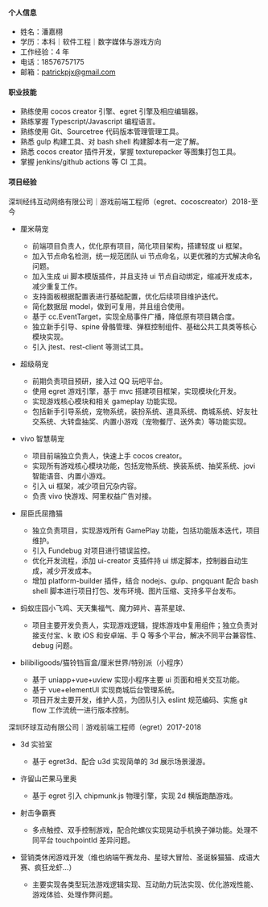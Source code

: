 #### 个人信息

-   姓名：潘嘉栩
-   学历：本科｜软件工程｜数字媒体与游戏方向
-   工作经验：4 年
-   电话：18576757175
-   邮箱：patrickpjx@gmail.com

#### 职业技能

-   熟练使用 cocos creator 引擎、egret 引擎及相应编辑器。
-   熟练掌握 Typescript/Javascript 编程语言。
-   熟练使用 Git、Sourcetree 代码版本管理管理工具。
-   熟悉 gulp 构建工具、对 bash shell 构建脚本有一定了解。
-   熟悉 cocos creator 插件开发，掌握 texturepacker 等图集打包工具。
-   掌握 jenkins/github actions 等 CI 工具。

#### 项目经验

深圳经纬互动网络有限公司｜游戏前端工程师（egret、cocoscreator）2018-至今

-   厘米萌宠

    -   前端项目负责人，优化原有项目，简化项目架构，搭建轻度 ui 框架。
    -   加入节点命名检测，统一规范团队 ui 节点命名，以更优雅的方式解决命名问题。
    -   加入生成 ui 脚本模版插件，并且支持 ui 节点自动绑定，缩减开发成本，减少重复工作。
    -   支持面板根据配置表进行基础配置，优化后续项目维护迭代。
    -   简化数据层 model，做到可复用，并且组合使用。
    -   基于 cc.EventTarget，实现全局事件广播，降低原有项目耦合度。
    -   独立新手引导、spine 骨骼管理、弹框控制组件、基础公共工具类等核心模块实现。
    -   引入 jtest、rest-client 等测试工具。

-   超级萌宠

    -   前期负责项目预研，接入过 QQ 玩吧平台。
    -   使用 egret 游戏引擎，基于 mvc 搭建项目框架，实现模块化开发。
    -   实现游戏核心模块和相关 gameplay 功能实现。
    -   包括新手引导系统，宠物系统，装扮系统、道具系统、商城系统、好友社交系统、大转盘抽奖、内置小游戏（宠物餐厅、送外卖）等功能实现。

-   vivo 智慧萌宠

    -   项目前端独立负责人，快速上手 cocos creator。
    -   实现所有游戏核心模块功能，包括宠物系统、换装系统、抽奖系统、jovi 智能语音、内置小游戏。
    -   引入 ui 框架，减少项目冗杂内容。
    -   负责 vivo 快游戏、阿里权益广告对接。

-   屈臣氏屈撸猫

    -   独立负责项目，实现游戏所有 GamePlay 功能，包括功能版本迭代，项目维护。
    -   引入 Fundebug 对项目进行错误监控。
    -   优化开发流程，添加 ui-creator 支插件持 ui 绑定脚本，控制器自动生成，减少开发成本。
    -   增加 platform-builder 插件，结合 nodejs、gulp、pngquant 配合 bash shell 脚本进行项目打包、发布环境、图片压缩、支持多平台发布。

-   蚂蚁庄园小飞鸡、天天集福气、魔力碎片、喜茶星球、

    -   项目主要开发负责人，实现游戏逻辑，提炼游戏中复用组件；独立负责对接支付宝、k 歌 iOS 和安卓端、手 Q 等多个平台，解决不同平台兼容性、debug 问题。

-   bilibiligoods/猫铃铛盲盒/厘米世界/特别派（小程序）
    -   基于 uniapp+vue+uview 实现小程序主要 ui 页面和相关交互功能。
    -   基于 vue+elementUI 实现商城后台管理系统。
    -   项目开发主要开发，维护人员，为团队引入 eslint 规范编码、实施 git flow 工作流统一进行版本控制。

深圳环球互动有限公司｜游戏前端工程师（egret）2017-2018

-   3d 实验室

    -   基于 egret3d、配合 u3d 实现简单的 3d 展示场景漫游。

-   许留山芒果马里奥

    -   基于 egret 引入 chipmunk.js 物理引擎，实现 2d 横版跑酷游戏。

-   射击争霸赛

    -   多点触控、双手控制游戏，配合陀螺仪实现晃动手机换子弹功能。处理不同平台 touchpointId 差异问题。

-   营销类休闲游戏开发（维也纳端午赛龙舟、星球大冒险、圣诞躲猫猫、成语大赛、疯狂龙虾...）
    -   主要实现各类型玩法游戏逻辑实现、互动助力玩法实现、优化游戏性能、游戏体验、处理作弊问题。
